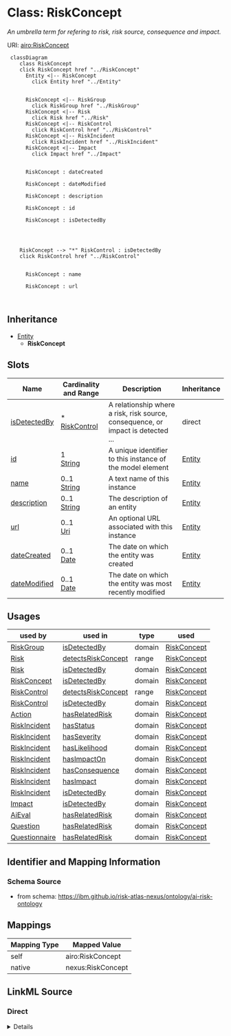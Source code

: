 

# Class: RiskConcept


_An umbrella term for refering to risk, risk source, consequence and impact._





URI: [airo:RiskConcept](https://w3id.org/airo#RiskConcept)






```mermaid
 classDiagram
    class RiskConcept
    click RiskConcept href "../RiskConcept"
      Entity <|-- RiskConcept
        click Entity href "../Entity"
      

      RiskConcept <|-- RiskGroup
        click RiskGroup href "../RiskGroup"
      RiskConcept <|-- Risk
        click Risk href "../Risk"
      RiskConcept <|-- RiskControl
        click RiskControl href "../RiskControl"
      RiskConcept <|-- RiskIncident
        click RiskIncident href "../RiskIncident"
      RiskConcept <|-- Impact
        click Impact href "../Impact"
      
      
      RiskConcept : dateCreated
        
      RiskConcept : dateModified
        
      RiskConcept : description
        
      RiskConcept : id
        
      RiskConcept : isDetectedBy
        
          
    
    
    RiskConcept --> "*" RiskControl : isDetectedBy
    click RiskControl href "../RiskControl"

        
      RiskConcept : name
        
      RiskConcept : url
        
      
```





## Inheritance
* [Entity](Entity.md)
    * **RiskConcept**



## Slots

| Name | Cardinality and Range | Description | Inheritance |
| ---  | --- | --- | --- |
| [isDetectedBy](isDetectedBy.md) | * <br/> [RiskControl](RiskControl.md) | A relationship where a risk, risk source, consequence, or impact is detected ... | direct |
| [id](id.md) | 1 <br/> [String](String.md) | A unique identifier to this instance of the model element | [Entity](Entity.md) |
| [name](name.md) | 0..1 <br/> [String](String.md) | A text name of this instance | [Entity](Entity.md) |
| [description](description.md) | 0..1 <br/> [String](String.md) | The description of an entity | [Entity](Entity.md) |
| [url](url.md) | 0..1 <br/> [Uri](Uri.md) | An optional URL associated with this instance | [Entity](Entity.md) |
| [dateCreated](dateCreated.md) | 0..1 <br/> [Date](Date.md) | The date on which the entity was created | [Entity](Entity.md) |
| [dateModified](dateModified.md) | 0..1 <br/> [Date](Date.md) | The date on which the entity was most recently modified | [Entity](Entity.md) |





## Usages

| used by | used in | type | used |
| ---  | --- | --- | --- |
| [RiskGroup](RiskGroup.md) | [isDetectedBy](isDetectedBy.md) | domain | [RiskConcept](RiskConcept.md) |
| [Risk](Risk.md) | [detectsRiskConcept](detectsRiskConcept.md) | range | [RiskConcept](RiskConcept.md) |
| [Risk](Risk.md) | [isDetectedBy](isDetectedBy.md) | domain | [RiskConcept](RiskConcept.md) |
| [RiskConcept](RiskConcept.md) | [isDetectedBy](isDetectedBy.md) | domain | [RiskConcept](RiskConcept.md) |
| [RiskControl](RiskControl.md) | [detectsRiskConcept](detectsRiskConcept.md) | range | [RiskConcept](RiskConcept.md) |
| [RiskControl](RiskControl.md) | [isDetectedBy](isDetectedBy.md) | domain | [RiskConcept](RiskConcept.md) |
| [Action](Action.md) | [hasRelatedRisk](hasRelatedRisk.md) | domain | [RiskConcept](RiskConcept.md) |
| [RiskIncident](RiskIncident.md) | [hasStatus](hasStatus.md) | domain | [RiskConcept](RiskConcept.md) |
| [RiskIncident](RiskIncident.md) | [hasSeverity](hasSeverity.md) | domain | [RiskConcept](RiskConcept.md) |
| [RiskIncident](RiskIncident.md) | [hasLikelihood](hasLikelihood.md) | domain | [RiskConcept](RiskConcept.md) |
| [RiskIncident](RiskIncident.md) | [hasImpactOn](hasImpactOn.md) | domain | [RiskConcept](RiskConcept.md) |
| [RiskIncident](RiskIncident.md) | [hasConsequence](hasConsequence.md) | domain | [RiskConcept](RiskConcept.md) |
| [RiskIncident](RiskIncident.md) | [hasImpact](hasImpact.md) | domain | [RiskConcept](RiskConcept.md) |
| [RiskIncident](RiskIncident.md) | [isDetectedBy](isDetectedBy.md) | domain | [RiskConcept](RiskConcept.md) |
| [Impact](Impact.md) | [isDetectedBy](isDetectedBy.md) | domain | [RiskConcept](RiskConcept.md) |
| [AiEval](AiEval.md) | [hasRelatedRisk](hasRelatedRisk.md) | domain | [RiskConcept](RiskConcept.md) |
| [Question](Question.md) | [hasRelatedRisk](hasRelatedRisk.md) | domain | [RiskConcept](RiskConcept.md) |
| [Questionnaire](Questionnaire.md) | [hasRelatedRisk](hasRelatedRisk.md) | domain | [RiskConcept](RiskConcept.md) |






## Identifier and Mapping Information







### Schema Source


* from schema: https://ibm.github.io/risk-atlas-nexus/ontology/ai-risk-ontology




## Mappings

| Mapping Type | Mapped Value |
| ---  | ---  |
| self | airo:RiskConcept |
| native | nexus:RiskConcept |







## LinkML Source

<!-- TODO: investigate https://stackoverflow.com/questions/37606292/how-to-create-tabbed-code-blocks-in-mkdocs-or-sphinx -->

### Direct

<details>
```yaml
name: RiskConcept
description: An umbrella term for refering to risk, risk source, consequence and impact.
from_schema: https://ibm.github.io/risk-atlas-nexus/ontology/ai-risk-ontology
is_a: Entity
slots:
- isDetectedBy
class_uri: airo:RiskConcept

```
</details>

### Induced

<details>
```yaml
name: RiskConcept
description: An umbrella term for refering to risk, risk source, consequence and impact.
from_schema: https://ibm.github.io/risk-atlas-nexus/ontology/ai-risk-ontology
is_a: Entity
attributes:
  isDetectedBy:
    name: isDetectedBy
    description: A relationship where a risk, risk source, consequence, or impact
      is detected by a risk control.
    from_schema: https://ibm.github.io/risk-atlas-nexus/ontology/ai-risk-ontology
    rank: 1000
    domain: RiskConcept
    alias: isDetectedBy
    owner: RiskConcept
    domain_of:
    - RiskConcept
    inverse: detectsRiskConcept
    range: RiskControl
    multivalued: true
    inlined: false
  id:
    name: id
    description: A unique identifier to this instance of the model element. Example
      identifiers include UUID, URI, URN, etc.
    from_schema: https://ibm.github.io/risk-atlas-nexus/ontology/ai-risk-ontology
    rank: 1000
    slot_uri: schema:identifier
    identifier: true
    alias: id
    owner: RiskConcept
    domain_of:
    - Entity
    range: string
    required: true
  name:
    name: name
    description: A text name of this instance.
    from_schema: https://ibm.github.io/risk-atlas-nexus/ontology/ai-risk-ontology
    rank: 1000
    slot_uri: schema:name
    alias: name
    owner: RiskConcept
    domain_of:
    - Entity
    - BenchmarkMetadataCard
    range: string
  description:
    name: description
    description: The description of an entity
    from_schema: https://ibm.github.io/risk-atlas-nexus/ontology/ai-risk-ontology
    rank: 1000
    slot_uri: schema:description
    alias: description
    owner: RiskConcept
    domain_of:
    - Entity
    range: string
  url:
    name: url
    description: An optional URL associated with this instance.
    from_schema: https://ibm.github.io/risk-atlas-nexus/ontology/ai-risk-ontology
    rank: 1000
    slot_uri: schema:url
    alias: url
    owner: RiskConcept
    domain_of:
    - Entity
    range: uri
  dateCreated:
    name: dateCreated
    description: The date on which the entity was created.
    from_schema: https://ibm.github.io/risk-atlas-nexus/ontology/ai-risk-ontology
    rank: 1000
    slot_uri: schema:dateCreated
    alias: dateCreated
    owner: RiskConcept
    domain_of:
    - Entity
    range: date
    required: false
  dateModified:
    name: dateModified
    description: The date on which the entity was most recently modified.
    from_schema: https://ibm.github.io/risk-atlas-nexus/ontology/ai-risk-ontology
    rank: 1000
    slot_uri: schema:dateModified
    alias: dateModified
    owner: RiskConcept
    domain_of:
    - Entity
    range: date
    required: false
class_uri: airo:RiskConcept

```
</details>